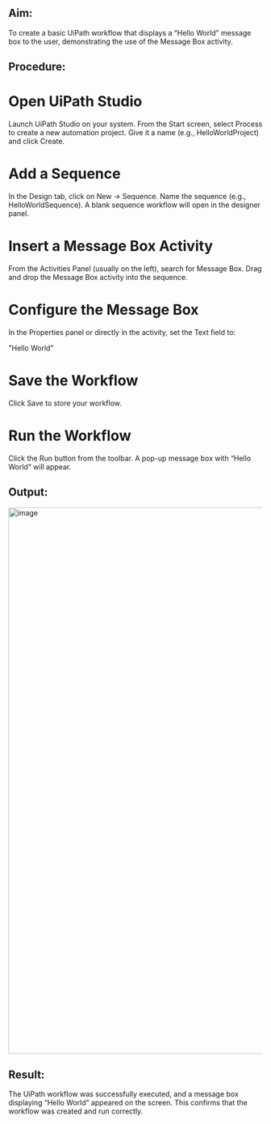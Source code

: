 ## Aim:
To create a basic UiPath workflow that displays a “Hello World” message box to the user, demonstrating the use of the Message Box activity.

## Procedure:
# Open UiPath Studio
Launch UiPath Studio on your system.
From the Start screen, select Process to create a new automation project.
Give it a name (e.g., HelloWorldProject) and click Create.
# Add a Sequence
In the Design tab, click on New → Sequence.
Name the sequence (e.g., HelloWorldSequence).
A blank sequence workflow will open in the designer panel.
# Insert a Message Box Activity
From the Activities Panel (usually on the left), search for Message Box.
Drag and drop the Message Box activity into the sequence.
# Configure the Message Box
In the Properties panel or directly in the activity, set the Text field to:

"Hello World"

# Save the Workflow
Click Save to store your workflow.
# Run the Workflow
Click the Run button from the toolbar.
A pop-up message box with “Hello World” will appear.

## Output:

<img width="1920" height="1080" alt="image" src="https://github.com/user-attachments/assets/a8b858bd-bb4f-4adc-baca-5a9dbe771cde" />


## Result:
The UiPath workflow was successfully executed, and a message box displaying “Hello World” appeared on the screen. This confirms that the workflow was created and run correctly.
